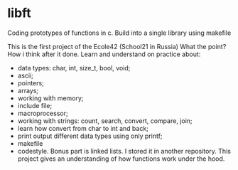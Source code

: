 # libft
Coding prototypes of functions in c. Build into a single library using makefile

This is the first project of the Ecole42 (School21 in Russia)
What the point?
How i think after it done. Learn and understand on practice about:
  - data types: char, int, size_t, bool, void;
  - ascii;
  - pointers;
  - arrays;
  - working with memory;
  - include file;
  - macroprocessor;
  - working with strings: count, search, convert, compare, join;
  - learn how convert from char to int and back;
  - print output different data types using only printf;
  - makefile
  - codestyle.
Bonus part is linked lists. I stored it in another repository.
This project gives an understanding of how functions work under the hood.
